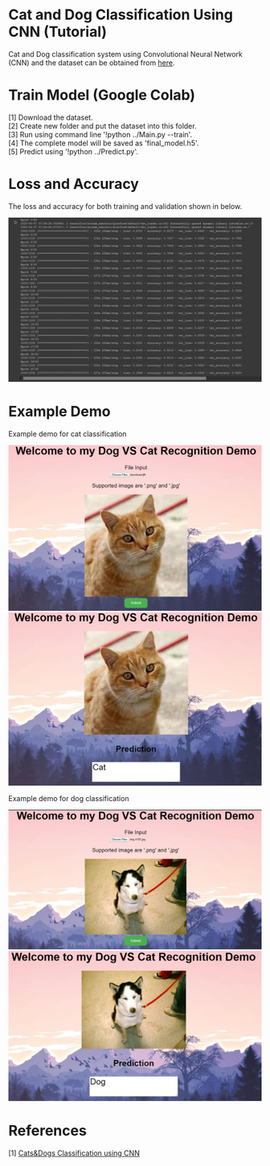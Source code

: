 # Cat and Dog Classification Using CNN (Tutorial)
Cat and Dog classification system using Convolutional Neural Network (CNN) and the dataset can be obtained from [here](https://www.kaggle.com/jsvishnuj/cats-dogs-classification-using-cnn).

# Train Model (Google Colab)
[1] Download the dataset.  
[2] Create new folder and put the dataset into this folder.  
[3] Run using command line '!python ../Main.py --train'.  
[4] The complete model will be saved as 'final_model.h5'.  
[5] Predict using '!python ../Predict.py'.

# Loss and Accuracy
The loss and accuracy for both training and validation shown in below. 

![Model](https://github.com/BigBoss9797/DogVsCat/blob/master/doc/Screenshot%20(183).png)

# Example Demo

Example demo for cat classification

![cat](https://github.com/BigBoss9797/DogVsCat/blob/master/doc/Screenshot%20(187).png)
![cat1](https://github.com/BigBoss9797/DogVsCat/blob/master/doc/Screenshot%20(188).png)

Example demo for dog classification

![dog](https://github.com/BigBoss9797/DogVsCat/blob/master/doc/Screenshot%20(189).png)
![dog1](https://github.com/BigBoss9797/DogVsCat/blob/master/doc/Screenshot%20(190).png)

# References
[1] [Cats&Dogs Classification using CNN](https://www.kaggle.com/jsvishnuj/cats-dogs-classification-using-cnn)

